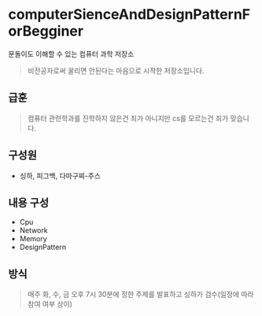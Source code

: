# computerSienceAndDesignPatternForBegginer
문돌이도 이해할 수 있는 컴퓨터 과학 저장소
>비전공자로써 꿀리면 안된다는 마음으로 시작한 저장소입니다. 

## 급훈
> 컴퓨터 관련학과를 진학하지 않은건 죄가 아니지만 cs를 모르는건 죄가 맞습니다. 

## 구성원
* 싱하, 피그백, 다마구찌-주스

## 내용 구성
*   Cpu
*   Network
*   Memory 
*   DesignPattern


## 방식
> 매주 화, 수, 금 오후 7시 30분에 정한 주제를 발표하고 싱하가 검수(일정에 따라 참여 여부 상이)

